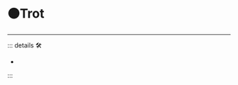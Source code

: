 # 🟠<motor>Trot</motor>

---

<!-- =================================================== -->
<!-- =================================================== -->
<!-- =================================================== -->
<!-- =================================================== -->
<!-- =================================================== -->
::: details 🛠

-

:::
